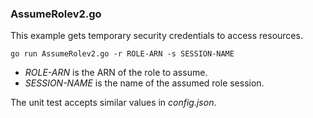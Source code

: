 ### AssumeRolev2.go

This example gets temporary security credentials to access resources.

`go run AssumeRolev2.go -r ROLE-ARN -s SESSION-NAME`

- _ROLE-ARN_ is the ARN of the role to assume.
- _SESSION-NAME_ is the name of the assumed role session.

The unit test accepts similar values in _config.json_.
